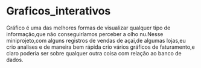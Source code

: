 # Graficos_interativos
Gráfico é uma das melhores formas de visualizar qualquer tipo de informação,que não conseguiríamos perceber a olho nu.Nesse miniprojeto,com alguns registros de vendas de açai,de  algumas lojas,eu crio analises e de maneira bem rápida crio vários gráficos de faturamento,e claro poderia ser sobre qualquer outra coisa com relação ao banco de dados.
